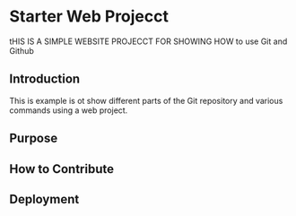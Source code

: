 # Starter Web Projecct

tHIS IS A SIMPLE WEBSITE PROJECCT FOR SHOWING HOW to use Git and Github

## Introduction

This is example is ot show different parts of the Git repository and various commands using a web project. 


## Purpose

## How to Contribute

## Deployment
